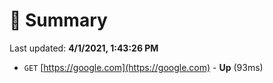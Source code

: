 # 📖 Summary
Last updated: **4/1/2021, 1:43:26 PM**

- `GET` [https://google.com](https://google.com) - **Up** (93ms)
